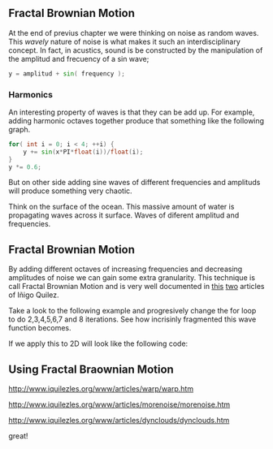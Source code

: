 ## Fractal Brownian Motion

At the end of previus chapter we were thinking on noise as random waves. This *wavely* nature of noise is what makes it such an interdisciplinary concept. In fact, in acustics, sound is be constructed by the manipulation of the amplitud and frecuency of a sin wave;

```glsl
y = amplitud + sin( frequency );
```

### Harmonics 

An interesting property of waves is that they can be add up. For example, adding harmonic octaves together produce that something like the following graph.

```glsl
for( int i = 0; i < 4; ++i) {
    y += sin(x*PI*float(i))/float(i);
}
y *= 0.6;
```

But on other side adding sine waves of different frequencies and amplituds will produce something very chaotic. 

<div class="simpleFunction" data="
float t = 0.01*(-u_time*130.0);
y += sin(x*2.1 + t)*4.5;
y += sin(x*1.72 + t*1.121)*4.0;
y += sin(x*2.221 + t*0.437)*5.0;
y += sin(x*3.1122+ t*4.269)*2.5;
y *= 0.1;
"></div>

Think on the surface of the ocean. This massive amount of water is propagating waves across it surface. Waves of diferent amplitud and frequencies.

## Fractal Brownian Motion

By adding different octaves of increasing frequencies and decreasing amplitudes of noise we can gain some extra granularity. This technique is call Fractal Brownian Motion and is very well documented in [this](http://www.iquilezles.org/www/articles/warp/warp.htm) [two](http://www.iquilezles.org/www/articles/morenoise/morenoise.htm) articles of Iñigo Quilez. 

Take a look to the following example and progresively change the for loop to do 2,3,4,5,6,7 and 8 iterations. See how incrisinly fragmented this wave function becomes.

<div class="simpleFunction" data="
float a = 0.5;
for( int i = 0; i < 1; ++i) {
    y += a * noise(x);
    x = x * 2.0;
    a *= 0.5;
}"></div>

If we apply this to 2D will look like the following code:

<div class="codeAndCanvas" data="2d-fbm.frag"></div>

## Using Fractal Braownian Motion

http://www.iquilezles.org/www/articles/warp/warp.htm

http://www.iquilezles.org/www/articles/morenoise/morenoise.htm

http://www.iquilezles.org/www/articles/dynclouds/dynclouds.htm

<div class="codeAndCanvas" data="clouds.frag"></div>

great!

